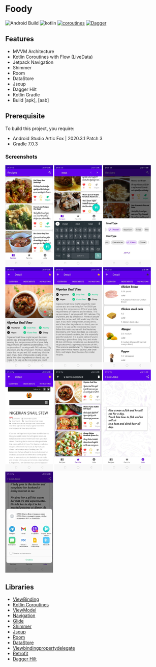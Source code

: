# Foody

![Android Build](https://github.com/Ezike/Baking-App-Kotlin/workflows/Android%20Build/badge.svg) ![kotlin](https://img.shields.io/badge/Kotlin-1.4.xx-blue) [![coroutines](https://img.shields.io/badge/Kotlin-Coroutines-orange)](https://developer.android.com/kotlin/coroutines) [![Dagger](https://img.shields.io/badge/Dagger-Hilt-orange)](https://dagger.dev/hilt)

## Features
* MVVM Architecture
* Kotlin Coroutines with Flow (LiveData)
* Jetpack Navigation
* Shimmer
* Room
* DataStore
* Jsoup
* Dagger Hilt
* Kotlin Gradle
* Build [apk], [aab]

## Prerequisite
To build this project, you require:
- Android Studio Artic Fox | 2020.3.1 Patch 3
- Gradle 7.0.3

### Screenshots
<img src="https://github.com/e444er/Foody/blob/master/app/src/main/res/drawable/q9.jpg" width="150" /> <img src="https://github.com/e444er/Foody/blob/master/app/src/main/res/drawable/q2.jpg" width="150" /> <img src="https://github.com/e444er/Foody/blob/master/app/src/main/res/drawable/q0.jpg" width="150" /> <img src="https://github.com/e444er/Foody/blob/master/app/src/main/res/drawable/q8.jpg" width="150" /> <img src="https://github.com/e444er/Foody/blob/master/app/src/main/res/drawable/q7.jpg" width="150" /> <img src="https://github.com/e444er/Foody/blob/master/app/src/main/res/drawable/qq.jpg" width="150" /> <img src="https://github.com/e444er/Foody/blob/master/app/src/main/res/drawable/q4.jpg" width="150" /> <img src="https://github.com/e444er/Foody/blob/master/app/src/main/res/drawable/q1.jpg" width="150" /> <img src="https://github.com/e444er/Foody/blob/master/app/src/main/res/drawable/q5.jpg" width="150" /> <img src="https://github.com/e444er/Foody/blob/master/app/src/main/res/drawable/q3.jpg" width="150" />

## Libraries
*   [ViewBinding](https://github.com/androidbroadcast/ViewBindingPropertyDelegate)
*   [Kotlin Coroutines](https://github.com/Kotlin/kotlinx.coroutines)
*   [ViewModel](https://developer.android.com/topic/libraries/architecture/viewmodel)
*   [Navigation](https://github.com/topics/android-navigation-component)
*   [Glide](https://github.com/bumptech/glide)
*   [Shimmer](https://github.com/facebook/shimmer-android)
*   [Jsoup](https://github.com/jhy/jsoup)
*   [Room](https://developer.android.google.cn/jetpack/androidx/releases/room?hl=en)
*   [DataStore](https://android-developers.googleblog.com/2020/09/prefer-storing-data-with-jetpack.html)
*   [Viewbindingpropertydelegate](https://github.com/androidbroadcast/ViewBindingPropertyDelegate)
*   [Retrofit](https://square.github.io/retrofit/)
*   [Dagger Hilt](https://dagger.dev/hilt)
